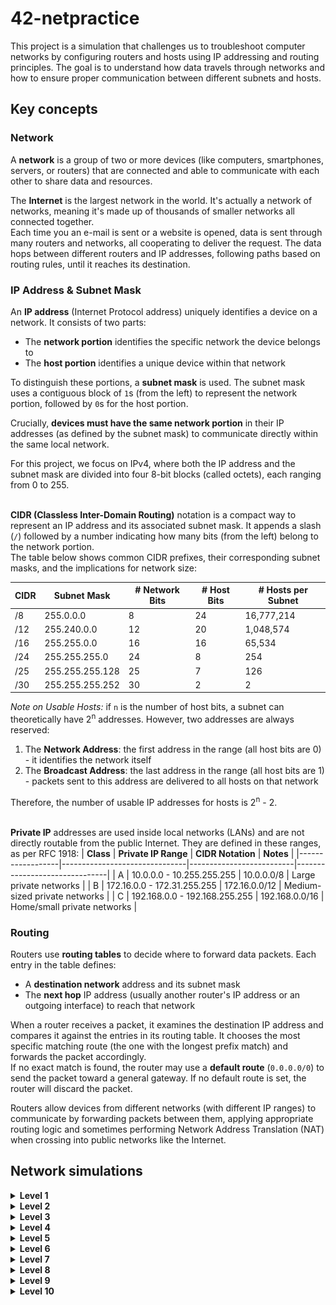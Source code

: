 # 42-netpractice
This project is a simulation that challenges us to troubleshoot computer networks by configuring routers and hosts using IP addressing and routing principles. The goal is to understand how data travels through networks and how to ensure proper communication between different subnets and hosts.

## Key concepts
### Network
A **network** is a group of two or more devices (like computers, smartphones, servers, or routers) that are connected and able to communicate with each other to share data and resources.

The **Internet** is the largest network in the world. It's actually a network of networks, meaning it's made up of thousands of smaller networks all connected together.<br>
Each time you an e-mail is sent or a website is opened, data is sent through many routers and networks, all cooperating to deliver the request. The data hops between different routers and IP addresses, following paths based on routing rules, until it reaches its destination.


### IP Address & Subnet Mask
An **IP address** (Internet Protocol address) uniquely identifies a device on a network. It consists of two parts:
* The **network portion** identifies the specific network the device belongs to
* The **host portion** identifies a unique device within that network

To distinguish these portions, a **subnet mask** is used. The subnet mask uses a contiguous block of `1`s (from the left) to represent the network portion, followed by `0`s for the host portion.

Crucially, **devices must have the same network portion** in their IP addresses (as defined by the subnet mask) to communicate directly within the same local network.

For this project, we focus on IPv4, where both the IP address and the subnet mask are divided into four 8-bit blocks (called octets), each ranging from 0 to 255. <br><br>

**CIDR (Classless Inter-Domain Routing)** notation is a compact way to represent an IP address and its associated subnet mask. It appends a slash (`/`) followed by a number indicating how many bits (from the left) belong to the network portion.<br>
The table below shows common CIDR prefixes, their corresponding subnet masks, and the implications for network size:

| **CIDR** | **Subnet Mask** | **# Network Bits** | **# Host Bits** | **# Hosts per Subnet** |
| -------- | --------------- | ------------------ | --------------- | ---------------------- |
| /8       | 255.0.0.0       | 8                  | 24              | 16,777,214             |
| /12      | 255.240.0.0     | 12                 | 20              | 1,048,574              |
| /16      | 255.255.0.0     | 16                 | 16              | 65,534                 |
| /24      | 255.255.255.0   | 24                 | 8               | 254                    |
| /25      | 255.255.255.128 | 25                 | 7               | 126                    |
| /30      | 255.255.255.252 | 30                 | 2               | 2                      |

*Note on Usable Hosts:* if `n` is the number of host bits, a subnet can theoretically have 2<sup>n</sup> addresses. However, two addresses are always reserved:
1.  The **Network Address**: the first address in the range (all host bits are 0) - it identifies the network itself
2.  The **Broadcast Address**: the last address in the range (all host bits are 1) - packets sent to this address are delivered to all hosts on that network

Therefore, the number of usable IP addresses for hosts is 2<sup>n</sup> - 2.<br><br>

**Private IP** addresses are used inside local networks (LANs) and are not directly routable from the public Internet. They are defined in these ranges, as per RFC 1918:
| **Class**        | **Private IP Range**          | **CIDR Notation**        | **Notes**                     |
|------------------|-------------------------------|--------------------------|-------------------------------|
| A                | 10.0.0.0 - 10.255.255.255     | 10.0.0.0/8               | Large private networks        |
| B                | 172.16.0.0 - 172.31.255.255   | 172.16.0.0/12            | Medium-sized private networks |
| C                | 192.168.0.0 - 192.168.255.255 | 192.168.0.0/16           | Home/small private networks   |


### Routing
Routers use **routing tables** to decide where to forward data packets. Each entry in the table defines:
*  A **destination network** address and its subnet mask
*  The **next hop** IP address (usually another router's IP address or an outgoing interface) to reach that network

When a router receives a packet, it examines the destination IP address and compares it against the entries in its routing table. It chooses the most specific matching route (the one with the longest prefix match) and forwards the packet accordingly.<br>
If no exact match is found, the router may use a **default route** (`0.0.0.0/0`) to send the packet toward a general gateway. If no default route is set, the router will discard the packet.

Routers allow devices from different networks (with different IP ranges) to communicate by forwarding packets between them, applying appropriate routing logic and sometimes performing Network Address Translation (NAT) when crossing into public networks like the Internet.


## Network simulations
<details>
  <summary><strong>Level 1</strong></summary>
  
  * Host A needs to communicate with host B
  * Host C needs to communicate with host D
  <p align="center">
    <img src="img/level1.png"><br />
  </p>
  
  To allow direct communication between devices, their IP addresses must belong to the same subnet.
  
  Subnets:
  * Host A and host B (`/24`): `104.96.23.0` - `104.96.23.255`
  * Host C and host D (`/16`): `211.191.0.1` - `211.191.255.255`
  
  > *Note: the first (network) and last (broadcast) IP in each range cannot be assigned to devices*
  <br>
</details>

<details>
  <summary><strong>Level 2</strong></summary>
  
  * Host A needs to communicate with host B
  * Host C needs to communicate with host D
  <p align="center">
    <img src="img/level2.png"><br />
  </p>
  
  To allow direct communication between devices, their IP addresses must belong to the same subnet.

  Subnets:
  * Host A and host B (`/27`): `192.168.91.192` - `192.168.91.223`
  * Host C and host D (`/30`): `42.42.42.40` - `42.42.42.43`

  > *You can use any range of public IP addresses, as long as they are not reserved (private IPs)*
  <br>
</details>

<details>
  <summary><strong>Level 3</strong></summary>

  * Host A needs to communicate with host B
  * Host A needs to communicate with host C
  * Host B needs to communicate with host C
  <p align="center">
    <img src="img/level3.png"><br />
  </p>

  All three hosts are connected to the same switch, so they must belong to the same subnet to communicate directly.

  Subnet:
  * Host A, host B and host C (`/25`): `104.198.6.0` - `104.198.6.127`
  <br>
</details>

<details>
  <summary><strong>Level 4</strong></summary>

  * Host A needs to communicate with host B
  * Host A needs to communicate with router R
  * Host B needs to communicate with router R
  <p align="center">
    <img src="img/level4.png"><br />
  </p>

  Router R has three interfaces:
  * Interface R2 (`/25`): `60.40.117.0` - `60.40.117.127`
  * Interface R3 (`/26`): `60.40.117.192` - `60.40.117.255`

  For the subnet between interface R1, host A and host B (all connected to the same switch), we need to choose a subnet that:
  * Includes host A’s IP address (`60.40.117.132`)
  * Does not overlap with the existing subnets used by R2 and R3

  Subnet:
  * R1, Host A, and Host B (`/28`): `60.40.117.128` – `60.40.117.143`
  <br>
</details>

<details>
  <summary><strong>Level 5</strong></summary>

  * Host A needs to communicate with host B
  * Host A needs to communicate with router R
  * Host B needs to communicate with router R
  <p align="center">
    <img src="img/level5.png"><br />
  </p>

  Subnets:
  * Host A and interface R1 (`/25`): `58.232.46.0` - `58.232.46.127`
  * Host B and interface R2 (`/18`): `168.70.128.0` - `168.70.191.255`
  > *Hosts A and B are on different IP subnets and cannot communicate directly*

  Routing:
  * Both host A and host B are configured to use router R as their default gateway
  * Router R has two interfaces (R1 and R2), one in each subnet, and is responsible for forwarding packets between Host A and Host B
  * This allows inter-subnet communication, as the router routes traffic from one subnet to the other using standard IP forwarding
  <br>
</details>

<details>
  <summary><strong>Level 6</strong></summary>

  * Host A needs to communicate with interface Somewhere on the net
  <p align="center">
    <img src="img/level6.png"><br />
  </p>

  Subnets:
  * Host A and interface R1 (`/25`): `68.180.143.128` - `68.180.143.255`
  * Interface R2 (`/28`): `163.172.250.0` - `163.172.250.15`

  Routing:
  * Host A uses the local router (interface R1) as its default gateway
  * The router forwards packets to the Internet via its R2 interface
  * Router R’s default route points to `163.172.250.1`, enabling access to external networks
  * The Internet forwards traffic destined for `68.180.143.128/25` (host A's subnet) through `163.172.250.12` (router R)  
  <br>
</details>

<details>
  <summary><strong>Level 7</strong></summary>

  * Host A needs to communicate with host C
  <p align="center">
    <img src="img/level7.png"><br />
  </p>

  Subnets:
  * Host A and interface R11 (`/26`): `91.198.14.0` – `91.198.14.63`  
  * Host C and interface R22 (`/26`): `91.198.14.64` – `91.198.14.127`  
  * Router interconnection R12 and R21 (`/26`): `91.198.14.192` – `91.198.14.255`

  Routing:
  * Host A and host C are in different subnets. Each host uses the router interface within its own subnet as the default gateway
  * Host A forwards traffic destined for `91.198.14.64/26` (host C's subnet) via `91.198.14.1` (router R1)  
  * Host C forwards traffic destined for `91.198.14.0/26` (host A's subnet) via `91.198.14.65` (router R2)

  This configuration enables communication between different subnets using two routers connected via a shared interconnection subnet. 
  <br><br>
</details>

<details>
  <summary><strong>Level 8</strong></summary>

  * Host C needs to communicate with host D
  * Host C needs to communicate with interface Somewhere on the net
  * Host D needs to communicate with interface Somewhere on the net
  <p align="center">
    <img src="img/level8.png"><br />
  </p>

  Subnets:
  * Host C and interface R22 (`/28`): `152.103.212.16` - `152.103.212.31`
  * Host D and interface R23 (`/28`): `152.103.212.0` - `152.103.212.15`
  * Router interconnection R13 and R21 (`/28`): `152.103.212.48` - `152.103.212.63`
  > *Note: all these subnets are part of the larger `/26` network: `152.103.212.0/26`, which covers `152.103.212.0` to `152.103.212.63`*

  Routing:
  * Host C and host D are in different subnets and communicate through router R2, which has interfaces on both subnets (R22 and R23)
  * Router R2 forwards external traffic to router R1
  * The Internet routes all traffic to the internal network `152.103.212.0/26` (which includes both C’s and D’s subnets) through router R1
  <br>
</details>

<details>
  <summary><strong>Level 9</strong></summary>

  * Host A needs to communicate with host B
  * Host C needs to communicate with host D
  * Host A needs to communicate with host D
  * Host B needs to communicate with host C
  * Host A needs to communicate with host Internet
  * Host C needs to communicate with host Internet 
  <p align="center">
    <img src="img/level9.png"><br />
  </p>

  Subnets:
  * Host A, host B and interface R11 (`/25`): `1.2.3.0` - `1.2.3.127`
  * Host C and interface R22 (`/28`): `123.123.123.0` - `123.123.123.15`
  * Host D and interface R23 (`/18`): `89.99.64.0` - `89.99.127.255`
  * Router interconnection R13 and R21 (`/30`): `42.42.42.40` - `42.42.42.43`

  Routing:
  * Host A and host B communicate directly within the same subnet
  * Host C and host D are in different subnets and communicate through router R2
  * Router R1 routes traffic destined for subnets `89.99.64.0/18` and `123.123.123.0/28` via router R2 
  * The Internet routes traffic to the internal networks `1.2.3.0/25` and `123.123.123.0/28` through router R1
  <br>
</details>

<details>
  <summary><strong>Level 10</strong></summary>

  * Host H1 needs to communicate with host H2
  * Host H3 needs to communicate with host H4
  * Host H1 needs to communicate with host H4
  * Host H2 needs to communicate with host H3
  * Host H1 needs to communicate with host Internet
  * Host H3 needs to communicate with host Internet
  * Host H4 needs to communicate with host Internet 
  <p align="center">
    <img src="img/level10.png"><br />
  </p>

  Subnets:
  * Host H1, host H2 and interface R11 (`/25`): `143.241.105.0` – `143.241.105.127`
  * Host H3 and interface R22 (`/28`): `143.241.105.192` – `143.241.105.207`
  * Host H4 and interface R23 (`/26`): `143.241.105.128` – `143.241.105.191`
  * Router interconnection R13 and R21 (`/30`): `143.241.105.252` – `143.241.105.255`
  > *Note: all these subnets are part of the larger network: `143.241.105.0/24`, which covers `143.241.105.0` to `143.241.105.255`*
  
  Routing:
  * Host H1 and host H2 communicate directly within the same subnet
  * Host H3 and host H4 are in different subnets and communicate through router R2
  * Router R1 forwards traffic to subnets `143.241.105.128/26` and `143.241.105.192/28` via router R2 
  * The Internet routes traffic to the internal network `143.241.105.0/24` through router R1
  <br>
</details>
